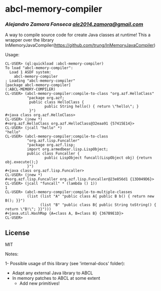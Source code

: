 # abcl-memory-compiler
### _Alejandro Zamora Fonseca <ale2014.zamora@gmail.com>_

A way to compile source code for create Java classes at runtime!
This a wrapper over the library InMemoryJavaCompiler(https://github.com/trung/InMemoryJavaCompiler)

Usage:

```
CL-USER> (ql:quickload :abcl-memory-compiler)
To load "abcl-memory-compiler":
  Load 1 ASDF system:
    abcl-memory-compiler
; Loading "abcl-memory-compiler"
[package abcl-memory-compiler]
(:ABCL-MEMORY-COMPILER)
CL-USER> (abcl-memory-compiler:compile-to-class "org.azf.HelloClass"
          "package org.azf;
           public class HelloClass {
                  public String hello() { return \"hello\"; }
           }")
#<java class org.azf.HelloClass>
CL-USER> (jnew *)
#<org.azf.HelloClass org.azf.HelloClass@32eaa91 {57415E14}>
CL-USER> (jcall "hello" *)
"hello"
CL-USER> (abcl-memory-compiler:compile-to-class
          "org.azf.lisp.Funcaller"
          "package org.azf.lisp;
          import org.armedbear.lisp.LispObject;
          public class Funcaller {
                  public LispObject funcall(LispObject obj) {return obj.execute();}
          }")
#<java class org.azf.lisp.Funcaller>
CL-USER> (jnew *)
#<org.azf.lisp.Funcaller org.azf.lisp.Funcaller@23e856d1 {13D049D6}>
CL-USER> (jcall "funcall" * (lambda () 1))
1
CL-USER> (abcl-memory-compiler:compile-to-multiple-classes
          (list (list "A" "public class A{ public B b() { return new B(); }}")
                (list "B" "public class B{ public String toString() { return \"B!\"; }}")))
#<java.util.HashMap {A=class A, B=class B} {367B9E1D}>
CL-USER>
```


## License

MIT


Notes:

1- Possible usage of this library (see 'internal-docs' folder):

   - Adapt any external Java library to ABCL
   - In memory patches to ABCL at some extent
      - Add new primitives!